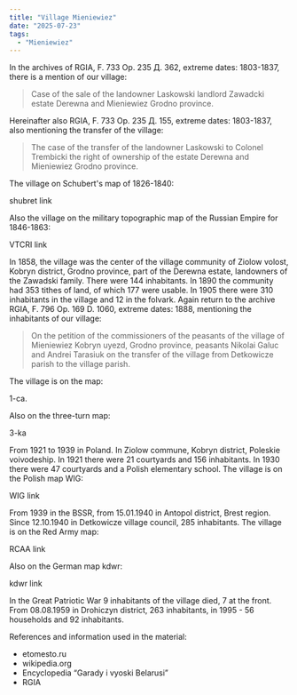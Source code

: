 ```yaml
---
title: "Village Mieniewiez"
date: "2025-07-23"
tags: 
  - "Mieniewiez"
---
```


In the archives of RGIA, F. 733 Op. 235 Д. 362, extreme dates: 1803-1837, there is a mention of our village:

> Case of the sale of the landowner Laskowski landlord Zawadcki estate Derewna and Mieniewiez Grodno province.

Hereinafter also RGIA, F. 733 Op. 235 Д. 155, extreme dates: 1803-1837, also mentioning the transfer of the village:

> The case of the transfer of the landowner Laskowski to Colonel Trembicki the right of ownership of the estate Derewna and Mieniewiez Grodno province.

The village on Schubert's map of 1826-1840:

shubret link

Also the village on the military topographic map of the Russian Empire for 1846-1863:

VTCRI link

In 1858, the village was the center of the village community of Ziolow volost, Kobryn district, Grodno province, part of the Derewna estate, landowners of the Zawadski family. There were 144 inhabitants. In 1890 the community had 353 tithes of land, of which 177 were usable. In 1905 there were 310 inhabitants in the village and 12 in the folvark. Again return to the archive RGIA, F. 796 Op. 169 D. 1060, extreme dates: 1888, mentioning the inhabitants of our village:

> On the petition of the commissioners of the peasants of the village of Mieniewiez Kobryn uyezd, Grodno province, peasants Nikolai Galuc and Andrei Tarasiuk on the transfer of the village from Detkowicze parish to the village parish.

The village is on the map:

1-ca.

Also on the three-turn map:

3-ka

From 1921 to 1939 in Poland. In Ziolow commune, Kobryn district, Poleskie voivodeship. In 1921 there were 21 courtyards and 156 inhabitants. In 1930 there were 47 courtyards and a Polish elementary school. The village is on the Polish map WIG:

WIG link

From 1939 in the BSSR, from 15.01.1940 in Antopol district, Brest region. Since 12.10.1940 in Detkowicze village council, 285 inhabitants. The village is on the Red Army map:

RCAA link

Also on the German map kdwr:

kdwr link

In the Great Patriotic War 9 inhabitants of the village died, 7 at the front. From 08.08.1959 in Drohiczyn district, 263 inhabitants, in 1995 - 56 households and 92 inhabitants.

References and information used in the material:
- etomesto.ru
- wikipedia.org
- Encyclopedia “Garady i vyoski Belarusi”
- RGIA
